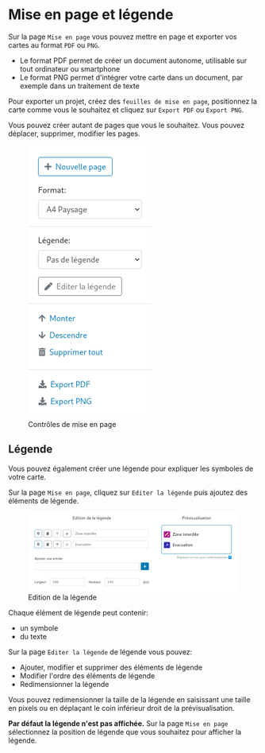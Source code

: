 <a name="layout-legend"></a>

# Mise en page et légende

Sur la page `Mise en page` vous pouvez mettre en page et exporter vos cartes au format `PDF` ou `PNG`.

- Le format PDF permet de créer un document autonome, utilisable sur tout ordinateur ou smartphone
- Le format PNG permet d'intégrer votre carte dans un document, par exemple dans un traitement de texte

Pour exporter un projet, créez des `feuilles de mise en page`, positionnez la carte comme vous le souhaitez et
cliquez sur `Export PDF` ou `Export PNG`.

Vous pouvez créer autant de pages que vous le souhaitez. Vous pouvez déplacer, supprimer, modifier les pages.

<figure>
    <img src="./assets/layout-controls.png" alt="Contrôles de mise en page"/>
    <figcaption>Contrôles de mise en page</figcaption>
</figure>

## Légende

Vous pouvez également créer une légende pour expliquer les symboles de votre carte.

Sur la page `Mise en page`, cliquez sur `Editer la légende` puis ajoutez des éléments de légende.

<figure>
    <img src="./assets/legend-editor.png" alt="Contrôles de mise en page"/>
    <figcaption>Edition de la légende</figcaption>
</figure>

Chaque élément de légende peut contenir:

- un symbole
- du texte

Sur la page `Editer la légende` de légende vous pouvez:

- Ajouter, modifier et supprimer des éléments de légende
- Modifier l'ordre des éléments de légende
- Redimensionner la légende

Vous pouvez redimensionner la taille de la légende en saisissant une taille en pixels ou en déplaçant le coin inférieur
droit de la prévisualisation.

**Par défaut la légende n'est pas affichée.** Sur la page `Mise en page` sélectionnez la position de légende que vous
souhaitez pour afficher la légende.
